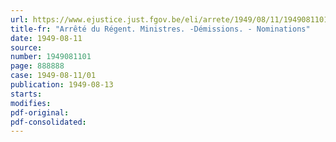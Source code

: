 ```yaml
---
url: https://www.ejustice.just.fgov.be/eli/arrete/1949/08/11/1949081101/justel
title-fr: "Arrêté du Régent. Ministres. -Démissions. - Nominations"
date: 1949-08-11
source:
number: 1949081101
page: 888888
case: 1949-08-11/01
publication: 1949-08-13
starts:
modifies:
pdf-original:
pdf-consolidated:
---
```


